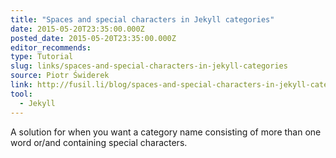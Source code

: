 ```yaml
---
title: "Spaces and special characters in Jekyll categories"
date: 2015-05-20T23:35:00.000Z
posted_date: 2015-05-20T23:35:00.000Z
editor_recommends:
type: Tutorial
slug: links/spaces-and-special-characters-in-jekyll-categories
source: Piotr Świderek
link: http://fusil.li/blog/spaces-and-special-characters-in-jekyll-categories/
tool:
  - Jekyll
---
```

A solution for when you want a category name consisting of more than one word or/and containing special characters.



